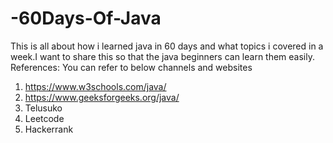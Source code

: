 # -60Days-Of-Java
This is all about how i learned java in 60 days and what topics i covered in a week.I want to share this so that the java beginners can learn them easily.
References: You can refer to below channels and websites
1. https://www.w3schools.com/java/
2. https://www.geeksforgeeks.org/java/
3. Telusuko
4. Leetcode
5. Hackerrank
